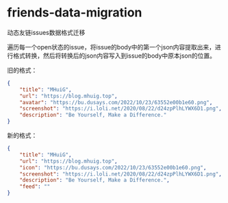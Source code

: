 # friends-data-migration

动态友链issues数据格式迁移

遍历每一个open状态的issue，将issue的body中的第一个json内容提取出来，进行格式转换，然后将转换后的json内容写入到issue的body中原本json的位置。

旧的格式：

```json
{
    "title": "MHuiG",
    "url": "https://blog.mhuig.top",
    "avatar": "https://bu.dusays.com/2022/10/23/63552e00b1e60.png",
    "screenshot": "https://i.loli.net/2020/08/22/d24zpPlhLYWX6D1.png",
    "description": "Be Yourself, Make a Difference."
}
```

新的格式：

```json
{
    "title": "MHuiG",
    "url": "https://blog.mhuig.top",
    "icon": "https://bu.dusays.com/2022/10/23/63552e00b1e60.png",
    "screenshot": "https://i.loli.net/2020/08/22/d24zpPlhLYWX6D1.png",
    "description": "Be Yourself, Make a Difference.",
    "feed": ""
}
```